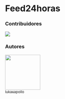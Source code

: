 # Feed24horas


### Contribuidores <br>
<a href="https://github.com/lukasapollo/Feed24horas/graphs/contributors">
<img src="https://contrib.rocks/image?repo=lukasapollo/Feed24horas" /></a>

<br>

### Autores <br>
<a href="https://github.com/lukasapollo">
<img src="https://github.com/lukasapollo.png" width=115><br><sub>lukasapollo</sub>
</a>
